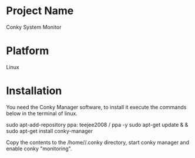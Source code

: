 # Project Name
Conky System Monitor

# Platform
Linux

# Installation
You need the Conky Manager software, to install it execute the commands below in the terminal of linux.

  sudo apt-add-repository ppa: teejee2008 / ppa -y
  sudo apt-get update & & sudo apt-get install conky-manager

Copy the contents to the /home/<user>/.conky directory, start conky manager and enable conky "monitoring".